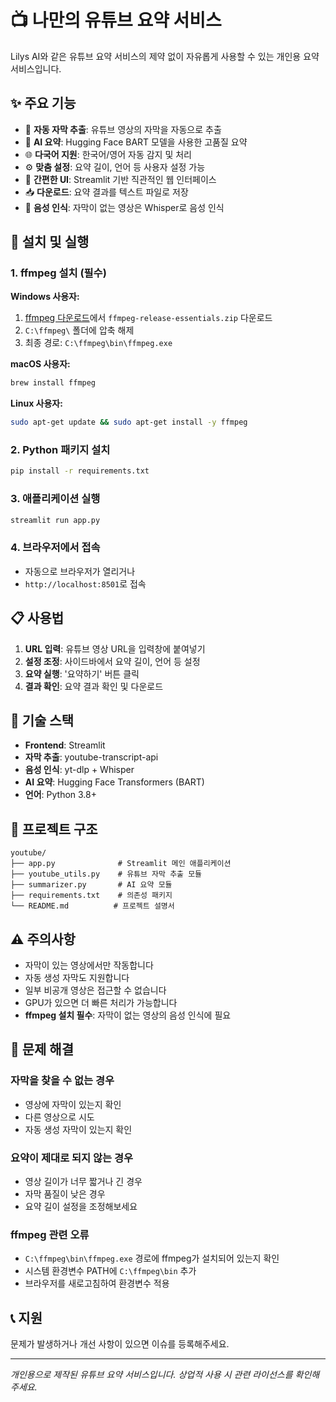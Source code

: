 ﻿# 📺 나만의 유튜브 요약 서비스

Lilys AI와 같은 유튜브 요약 서비스의 제약 없이 자유롭게 사용할 수 있는 개인용 요약 서비스입니다.

## ✨ 주요 기능

- 🎯 **자동 자막 추출**: 유튜브 영상의 자막을 자동으로 추출
- 🤖 **AI 요약**: Hugging Face BART 모델을 사용한 고품질 요약
- 🌐 **다국어 지원**: 한국어/영어 자동 감지 및 처리
- ⚙️ **맞춤 설정**: 요약 길이, 언어 등 사용자 설정 가능
- 📱 **간편한 UI**: Streamlit 기반 직관적인 웹 인터페이스
- 📥 **다운로드**: 요약 결과를 텍스트 파일로 저장
- 🎤 **음성 인식**: 자막이 없는 영상은 Whisper로 음성 인식

## 🚀 설치 및 실행

### 1. ffmpeg 설치 (필수)

**Windows 사용자:**
1. [ffmpeg 다운로드](https://www.gyan.dev/ffmpeg/builds/)에서 `ffmpeg-release-essentials.zip` 다운로드
2. `C:\ffmpeg\` 폴더에 압축 해제
3. 최종 경로: `C:\ffmpeg\bin\ffmpeg.exe`

**macOS 사용자:**
```bash
brew install ffmpeg
```

**Linux 사용자:**
```bash
sudo apt-get update && sudo apt-get install -y ffmpeg
```

### 2. Python 패키지 설치
```bash
pip install -r requirements.txt
```

### 3. 애플리케이션 실행
```bash
streamlit run app.py
```

### 4. 브라우저에서 접속
- 자동으로 브라우저가 열리거나
- `http://localhost:8501`로 접속

## 📋 사용법

1. **URL 입력**: 유튜브 영상 URL을 입력창에 붙여넣기
2. **설정 조정**: 사이드바에서 요약 길이, 언어 등 설정
3. **요약 실행**: '요약하기' 버튼 클릭
4. **결과 확인**: 요약 결과 확인 및 다운로드

## 🔧 기술 스택

- **Frontend**: Streamlit
- **자막 추출**: youtube-transcript-api
- **음성 인식**: yt-dlp + Whisper
- **AI 요약**: Hugging Face Transformers (BART)
- **언어**: Python 3.8+

## 📁 프로젝트 구조

```
youtube/
├── app.py              # Streamlit 메인 애플리케이션
├── youtube_utils.py    # 유튜브 자막 추출 모듈
├── summarizer.py       # AI 요약 모듈
├── requirements.txt    # 의존성 패키지
└── README.md          # 프로젝트 설명서
```

## ⚠️ 주의사항

- 자막이 있는 영상에서만 작동합니다
- 자동 생성 자막도 지원합니다
- 일부 비공개 영상은 접근할 수 없습니다
- GPU가 있으면 더 빠른 처리가 가능합니다
- **ffmpeg 설치 필수**: 자막이 없는 영상의 음성 인식에 필요

## 🐛 문제 해결

### 자막을 찾을 수 없는 경우
- 영상에 자막이 있는지 확인
- 다른 영상으로 시도
- 자동 생성 자막이 있는지 확인

### 요약이 제대로 되지 않는 경우
- 영상 길이가 너무 짧거나 긴 경우
- 자막 품질이 낮은 경우
- 요약 길이 설정을 조정해보세요

### ffmpeg 관련 오류
- `C:\ffmpeg\bin\ffmpeg.exe` 경로에 ffmpeg가 설치되어 있는지 확인
- 시스템 환경변수 PATH에 `C:\ffmpeg\bin` 추가
- 브라우저를 새로고침하여 환경변수 적용

## 📞 지원

문제가 발생하거나 개선 사항이 있으면 이슈를 등록해주세요.

---
*개인용으로 제작된 유튜브 요약 서비스입니다. 상업적 사용 시 관련 라이선스를 확인해주세요.*